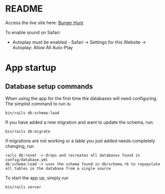 # README
Access the live site here: [Burger Hunt](https://burger-hunt.herokuapp.com/)

To enable sound on Safari:
 - Autoplay must be enabled - Safari -> Settings for this Website -> Autoplay: Allow All Auto-Play

# App startup
## Database setup commands
When using the app for the first time the databases will need configuring. The simplist command to run is:
```
bin/rails db:schema:load
```
If you have added a new migration and want to update the schema, run:
```
bin/rails db:migrate
```
if migrations are not working or a table you just added needs completely changing, run
```
rails db:reset -> drops and recreates all databases found in config/database.yml
db:schema:load -> uses the schema found in db/schema.rb to repopulate all tables in the database from a single source
```
To start the app up, simply run
```
bin/rails server
```


